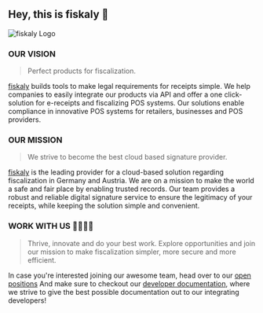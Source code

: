 ## Hey, this is fiskaly 👋

![fiskaly Logo](https://www.fiskaly.com/fiskaly_logo.svg)

### OUR VISION

> Perfect products for fiscalization.

[fiskaly](https://fiskaly.com) builds tools to make legal requirements for receipts simple. We help companies to easily integrate our products via API and offer a one click-solution for e-receipts and fiscalizing POS systems. Our solutions enable compliance in innovative POS systems for retailers, businesses and POS providers.

### OUR MISSION

> We strive to become the best cloud based signature provider.

[fiskaly](https://fiskaly.com) is the leading provider for a cloud-based solution regarding fiscalization in Germany and Austria. We are on a mission to make the world a safe and fair place by enabling trusted records. Our team provides a robust and reliable digital signature service to ensure the legitimacy of your receipts, while keeping the solution simple and convenient.

### WORK WITH US 👩‍💻🧑‍💻

> Thrive, innovate and do your best work. Explore opportunities and join our mission to make fiscalization simpler, more secure and more efficient.

In case you're interested joining our awesome team, head over to our [open positions](https://www.fiskaly.com/jobs)
And make sure to checkout our [developer documentation](https://developer.fiskaly.com), where we strive to give the best possible documentation out to our integrating developers!
